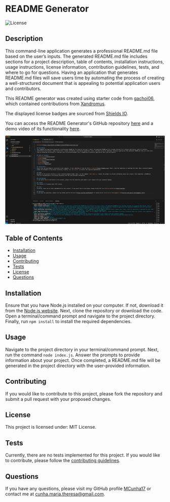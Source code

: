 # README Generator

![License](https://img.shields.io/badge/license-MIT%20License-blue.svg)

## Description
This command-line application generates a professional README.md file based on the user’s inputs. The generated README.md file includes sections for a project description, table of contents, installation instructions, usage instructions, license information, contribution guidelines, tests, and where to go for questions. Having an application that generates README.md files will save users time by automating the process of creating a well-structured document that is appealing to potential application users and contributors.

This README generator was created using starter code from <a href="https://github.com/coding-boot-camp/potential-enigma">gachoi06</a>, which contained contributions from <a href="https://github.com/Xandromus">Xandromus</a>.

The displayed license badges are sourced from <a href="https://shields.io/category/license">Shields IO</a>.

You can access the README Generator's GitHub repository [here](https://github.com/MCunha17/generator-readme) and a demo video of its functionality [here]( https://drive.google.com/file/d/1T0CHI6phR5dV1uhk-uriqo3irnZnWSXo/view?usp=sharing).

![Terminal Screenshot of README Generator](/images/readme-generator-screenshot.png)

## Table of Contents
* [Installation](#installation)
* [Usage](#usage)
* [Contributing](#contributing)
* [Tests](#tests)
* [License](#license)
* [Questions](#questions)

## Installation
Ensure that you have Node.js installed on your computer. If not, download it from the [Node.js website](https://nodejs.org/). Next, clone the repository or download the code. Open a terminal/command prompt and navigate to the project directory. Finally, run `npm install` to install the required dependencies.

## Usage
Navigate to the project directory in your terminal/command prompt. Next, run the command `node index.js`. Answer the prompts to provide information about your project. Once completed, a README.md file will be generated in the project directory with the user-provided information.

## Contributing
If you would like to contribute to this project, please fork the repository and submit a pull request with your proposed changes.

## License
This project is licensed under: MIT License.

## Tests
Currently, there are no tests implemented for this project. If you would like to contribute, please follow the [contributing guidelines](#contributing).

## Questions
If you have any questions, please visit my GitHub profile [MCunha17](https://github.com/MCunha17) or contact me at cunha.maria.theresa@gmail.com.